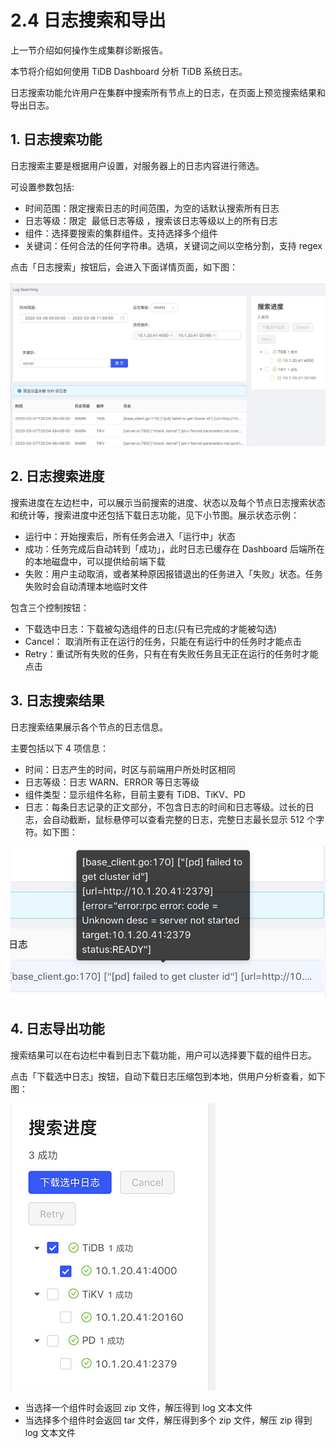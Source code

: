 # 2.4 日志搜索和导出

上一节介绍如何操作生成集群诊断报告。

本节将介绍如何使用 TiDB Dashboard 分析 TiDB 系统日志。

日志搜索功能允许用户在集群中搜索所有节点上的日志，在页面上预览搜索结果和导出日志。

## 1. 日志搜索功能

日志搜索主要是根据用户设置，对服务器上的日志内容进行筛选。

可设置参数包括:

- 时间范围：限定搜索日志的时间范围，为空的话默认搜索所有日志
- 日志等级：限定 ​ 最低日志等级 ​，搜索该日志等级以上的所有日志
- 组件：选择要搜索的集群组件。支持选择多个组件
- 关键词：任何合法的任何字符串。选填，关键词之间以空格分割，支持 regex

点击「日志搜索」按钮后，会进入下面详情页面，如下图：

![](/res/session3/chapter2/log-export/1.jpg)

## 2. 日志搜索进度


搜索进度在左边栏中，可以展示当前搜索的进度、状态以及每个节点日志搜索状态和统计等，搜索进度中还包括下载日志功能，见下小节图。展示状态示例：

- 运行中：开始搜索后，所有任务会进入「运行中」状态
- 成功：任务完成后自动转到「成功」，此时日志已缓存在 Dashboard 后端所在的本地磁盘中，可以提供给前端下载
- 失败：用户主动取消，或者某种原因报错退出的任务进入「失败」状态。任务失败时会自动清理本地临时文件

包含三个控制按钮：

- 下载选中日志：下载被勾选组件的日志(只有已完成的才能被勾选)
- Cancel：​ 取消所有正在运行的任务 ​，只能在有运行中的任务时才能点击
- Retry：重试所有失败的任务 ​，只有在有失败任务且无正在运行的任务时才能点击

## 3. 日志搜索结果

日志搜索结果展示各个节点的日志信息。

主要包括以下 4 项信息：

- 时间：日志产生的时间，时区与前端用户所处时区相同
- 日志等级：日志 WARN、ERROR 等日志等级
- 组件类型：显示组件名称，目前主要有 TiDB、TiKV、PD
- 日志：每条日志记录的正文部分，不包含日志的时间和日志等级。过长的日志，会自动截断，鼠标悬停可以查看完整的日志，完整日志最长显示 512 个字符。如下图：

![](/res/session3/chapter2/log-export/2.jpg)

## 4. 日志导出功能

搜索结果可以在右边栏中看到日志下载功能，用户可以选择要下载的组件日志。

点击「下载选中日志」按钮，自动下载日志压缩包到本地，供用户分析查看，如下图：

![](/res/session3/chapter2/log-export/3.jpg)

- 当选择一个组件时会返回 zip 文件，解压得到 log 文本文件
- 当选择多个组件时会返回 tar 文件，解压得到多个 zip 文件，解压 zip 得到 log 文本文件
